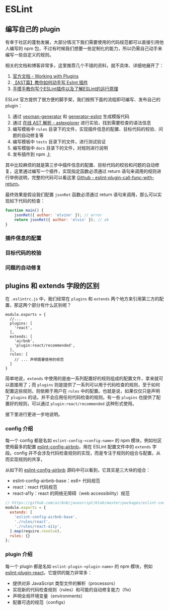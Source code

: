 # ESLint

## 编写自己的 plugin

有幸于社区的蓬勃发展，大部分情况下我们需要使用的代码规范都可以直接引用他人编写的 npm 包，不过有时候我们想要一些定制化的能力，所以仍需自己动手来编写一些自定义的规则。

相关的文档和博客非常多，这里推荐几个不错的资料，就不具体、详细地展开了：

1. [官方文档 - Working with Plugins](https://cn.eslint.org/docs/developer-guide/working-with-plugins)
2. [【AST篇】教你如何动手写 Eslint 插件](https://juejin.im/post/5d91be23f265da5ba532a07e)
3. [手摸手教你写个ESLint插件以及了解ESLint的运行原理](http://obkoro1.com/web_accumulate/accumulate/tool/ESLint%E6%8F%92%E4%BB%B6.html)

ESLint 官方提供了很方便的脚手架，我们按照下面的流程即可编写、发布自己的 plugin：

1. 通过 [yeoman-generator](https://www.npmjs.com/package/yeoman-generator) 和 [generator-eslint](https://www.npmjs.com/package/generator-eslint) 生成模版代码
2. 通过 [在线 AST 解析 - astexplorer](http://astexplorer.net/) 进行实验，找到需要检查的语法信息
3. 编写模板中 `rules` 目录下的文件，实现插件信息的配置、目标代码的校验、问题的自动修复等
4. 编写模板中 `tests` 目录下的文件，进行测试验证
5. 编写模版中 `docs` 目录下的文件，对规则进行说明
5. 发布插件到 npm 上

其中比较麻烦的就是第三步中插件信息的配置、目标代码的校验和问题的自动修复，这里通过编写一个插件，实现指定函数必须通过 return 语句来调用的规则进行举例说明，完整的代码可以看这里 [Github - eslint-plugin-call-func-with-return](https://github.com/elvinn/eslint-plugin-call-func-with-return)。

最终效果是假设我们配置 `jsonRet` 函数必须通过 return 语句来调用，那么可以实现如下代码的检查：

``` js
function main() {
    jsonRet({ author: 'elvinn' }); // error
    return jsonRet({ author: 'elvin' }); // ok
}
```

### 插件信息的配置

### 目标代码的校验

### 问题的自动修复

## plugins 和 extends 字段的区别

在 `.eslintrc.js` 中，我们经常在 `plugins` 和 `extends` 两个地方来引用第三方的配置，那这两个部分有什么区别呢？

``` js{3,6}
module.exports = {
  //...
  plugins: [
    'react',
  ],
  extends: [
    'airbnb',
    'plugin:react/recommended',
  ],
  rules: [
    // ... 声明需要使用的规范
  ]
}
```

简单地说，`extends` 中使用的是由一系列配置好的规则组成的配置文件，拿来就可以直接用了；而 `plugins` 则是提供了一系列可以用于代码检查的规则，至于如何配置这些规则，则依赖于用户在 `rules` 中的配置。也就是说，如果仅仅只是声明了 `plugins` 的话，并不会应用任何代码检查的规则。有一些 `plugins` 也提供了配置好的规则，可以通过 `plugin:react/recommended` 这种形式使用。

接下里进行更进一步地说明。

### config 介绍

每一个 config 都是名如 `eslint-config-<config-name>` 的 npm 模块，例如社区使用最多的配置 [eslint-config-airbnb](https://www.npmjs.com/package/eslint-config-airbnb)，用在 ESLint 配置文件中的 `extends` 字段。config 并不会涉及代码检查规则的实现，而是专注于规则的组合与配置，从而实现规则的共享，

从如下的 [eslint-config-airbnb](https://www.npmjs.com/package/eslint-config-airbnb) 源码中可以看到，它其实是三大块的组合：

- eslint-config-airbnb-base：es6+ 代码规范
- react：react 代码规范
- react-a11y：react 的网络无障碍（web accessibility）规范

```js
// https://github.com/airbnb/javascript/blob/master/packages/eslint-config-airbnb/index.js
module.exports = {
  extends: [
    'eslint-config-airbnb-base',
    './rules/react',
    './rules/react-a11y',
  ].map(require.resolve),
  rules: {}
};
```

### plugin 介绍

每一个 plugin 都是名如 `eslint-plugin-<plugin-name>` 的 npm 模块，例如 [eslint-plugin-react](https://www.npmjs.com/package/eslint-plugin-react)，它提供的能力非常多：

- 提供对非 JavaScript 类型文件的解析（processors）
- 实现新的代码检查规则（rules）和可能的自动修复能力（fix)
- 声明全局环境变量（environments）
- 配置可选的规范（configs）